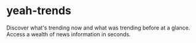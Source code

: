 # yeah-trends

Discover what's trending now and what was trending before at a glance. Access a wealth of news information in seconds.
